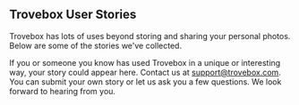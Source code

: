 ## Trovebox User Stories

Trovebox has lots of uses beyond storing and sharing your personal photos. Below are some of the stories we've collected.

If you or someone you know has used Trovebox in a unique or interesting way, your story could appear here. Contact us at <a href="mailto:support@trovebox.com">support@trovebox.com</a>. You can submit your own story or let us ask you a few questions. We look forward to hearing from you.
